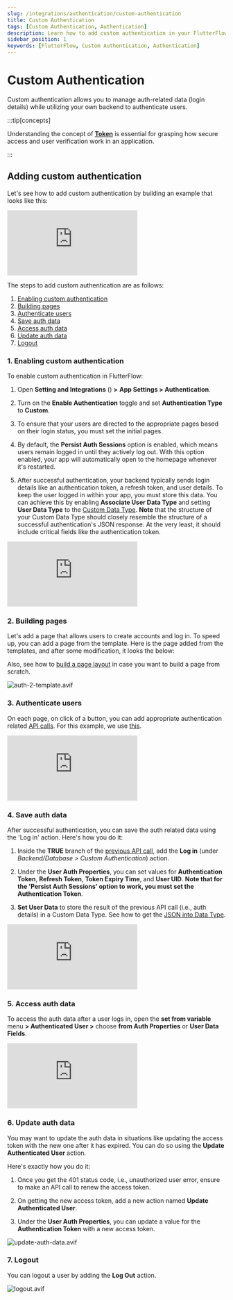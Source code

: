 ```yaml
---
slug: /integrations/authentication/custom-authentication
title: Custom Authentication
tags: [Custom Authentication, Authentication]
description: Learn how to add custom authentication in your FlutterFlow app.
sidebar_position: 1
keywords: [FlutterFlow, Custom Authentication, Authentication]
---
```


# Custom Authentication

Custom authentication allows you to manage auth-related data (login details) while utilizing your own backend to authenticate users.

:::tip[concepts]

Understanding the concept of [**Token**](token.md) is essential for grasping how secure access and user verification work in an application.

:::

## Adding custom authentication

Let's see how to add custom authentication by building an example that looks like this:

<div style={{
    position: 'relative',
    paddingBottom: 'calc(56.67989417989418% + 41px)', // Keeps the aspect ratio and additional padding
    height: 0,
    width: '100%'}}>
    <iframe 
        src="https://www.loom.com/embed/8252c2d3d18a4da7a660ae29695d1b5f?sid=281d547c-6f07-4bbe-96df-fd267926f2b6"
        title=""
        style={{
            position: 'absolute',
            top: 0,
            left: 0,
            width: '100%',
            height: '100%',
            colorScheme: 'light'
        }}
        frameborder="0"
        loading="lazy"
        webkitAllowFullScreen
        mozAllowFullScreen
        allowFullScreen
        allow="clipboard-write">
    </iframe>
</div>
<p></p>

The steps to add custom authentication are as follows:

1. [Enabling custom authentication](#1-enabling-custom-authentication)
2. [Building pages](#2-building-pages)
3. [Authenticate users](#3-authenticate-users)
4. [Save auth data](#4-save-auth-data)
5. [Access auth data](#5-access-auth-data)
6. [Update auth data](#6-update-auth-data)
7. [Logout](#7-logout)

### 1. Enabling custom authentication

To enable custom authentication in FlutterFlow:

1. Open **Setting and Integrations** () **>** **App Settings > Authentication**.  

2. Turn on the **Enable Authentication** toggle and set **Authentication Type** to **Custom**.
3. To ensure that your users are directed to the appropriate pages based on their login status, you must set the initial pages.
4. By default, the **Persist Auth Sessions** option is enabled, which means users remain logged in until they actively log out. With this option enabled, your app will automatically open to the homepage whenever it's restarted.
5. After successful authentication, your backend typically sends login details like an authentication token, a refresh token, and user details. To keep the user logged in within your app, you must store this data. You can achieve this by enabling **Associate User Data Type** and setting **User Data Type** to the [Custom Data Type](../../../resources/data-representation/custom-data-types.md). **Note** that the structure of your Custom Data Type should closely resemble the structure of a successful authentication's JSON response. At the very least, it should include critical fields like the authentication token.

<div style={{
    position: 'relative',
    paddingBottom: 'calc(56.67989417989418% + 41px)', // Keeps the aspect ratio and additional padding
    height: 0,
    width: '100%'}}>
    <iframe 
        src="https://www.loom.com/embed/ffcacb70ae6741728a15c17790b95435?sid=bdd85bca-61a3-434d-aa50-c6428b9f3bd6"
        title=""
        style={{
            position: 'absolute',
            top: 0,
            left: 0,
            width: '100%',
            height: '100%',
            colorScheme: 'light'
        }}
        frameborder="0"
        loading="lazy"
        webkitAllowFullScreen
        mozAllowFullScreen
        allowFullScreen
        allow="clipboard-write">
    </iframe>
</div>
<p></p>

### 2. Building pages

Let's add a page that allows users to create accounts and log in. To speed up, you can add a page from the template. Here is the page added from the templates, and after some modification, it looks the below:

Also, see how to [build a page layout](../../../ff-concepts/layout/building-layout.md) in case you want to build a page from scratch.

![auth-2-template.avif](../imgs/auth-2-template.avif)

### 3. Authenticate users

On each page, on click of a button, you can add appropriate authentication related [API calls](../../../resources/control-flow/backend-logic/api/rest-api.md). For this example, we use [this](https://dummyjson.com/docs/auth).

<div style={{
    position: 'relative',
    paddingBottom: 'calc(56.67989417989418% + 41px)', // Keeps the aspect ratio and additional padding
    height: 0,
    width: '100%'}}>
    <iframe 
        src="https://www.loom.com/embed/e4cfee83343f4e2a9e39d4f4227d6f92?sid=f6068d52-1293-47cc-b263-c29dec5ec844"
        title=""
        style={{
            position: 'absolute',
            top: 0,
            left: 0,
            width: '100%',
            height: '100%',
            colorScheme: 'light'
        }}
        frameborder="0"
        loading="lazy"
        webkitAllowFullScreen
        mozAllowFullScreen
        allowFullScreen
        allow="clipboard-write">
    </iframe>
</div>
<p></p>

### 4. Save auth data

After successful authentication, you can save the auth related data using the 'Log in' action. Here's how you do it:

1. Inside the **TRUE** branch of the [previous API call](#3-authenticate-users), add the **Log in** (under *Backend/Database > Custom Authentication*) action.

2. Under the **User Auth Properties**, you can set values for **Authentication Token**, **Refresh Token**, **Token Expiry Time**, and **User UID**. **Note that for the 'Persist Auth Sessions' option to work, you must set the Authentication Token**.
3. **Set User Data** to store the result of the previous API call (i.e., auth details) in a Custom Data Type. See how to get the [JSON into Data Type](../../../resources/control-flow/backend-logic/api/rest-api.md#json-to-data-type).

<div style={{
    position: 'relative',
    paddingBottom: 'calc(56.67989417989418% + 41px)', // Keeps the aspect ratio and additional padding
    height: 0,
    width: '100%'}}>
    <iframe 
        src="https://www.loom.com/embed/88bffb563e8c47b7a5d103a5f513f8ce?sid=358b4a16-1482-48a9-9046-7cf106040f79"
        title=""
        style={{
            position: 'absolute',
            top: 0,
            left: 0,
            width: '100%',
            height: '100%',
            colorScheme: 'light'
        }}
        frameborder="0"
        loading="lazy"
        webkitAllowFullScreen
        mozAllowFullScreen
        allowFullScreen
        allow="clipboard-write">
    </iframe>
</div>
<p></p>

### 5. Access auth data

To access the auth data after a user logs in, open the **set from variable** menu **> Authenticated User >** choose **from Auth Properties** or **User Data Fields**.

<div style={{
    position: 'relative',
    paddingBottom: 'calc(56.67989417989418% + 41px)', // Keeps the aspect ratio and additional padding
    height: 0,
    width: '100%'}}>
    <iframe 
        src="https://www.loom.com/embed/165e3f5cdd46441b8bdadd4d46ac0a13?sid=28a57da0-49a9-4adb-9f65-e0af6f57f447"
        title=""
        style={{
            position: 'absolute',
            top: 0,
            left: 0,
            width: '100%',
            height: '100%',
            colorScheme: 'light'
        }}
        frameborder="0"
        loading="lazy"
        webkitAllowFullScreen
        mozAllowFullScreen
        allowFullScreen
        allow="clipboard-write">
    </iframe>
</div>
<p></p>

### 6. Update auth data

You may want to update the auth data in situations like updating the access token with the new one after it has expired. You can do so using the **Update Authenticated User** action.

Here's exactly how you do it:

1. Once you get the 401 status code, i.e., unauthorized user error, ensure to make an API call to renew the access token.

2. On getting the new access token, add a new action named **Update Authenticated User**.
3. Under the **User Auth Properties**, you can update a value for the **Authentication Token** with a new access token.

![update-auth-data.avif](../imgs/update-auth-data.avif)

### 7. Logout

You can logout a user by adding the **Log Out** action.

![logout.avif](../imgs/logout.avif)
